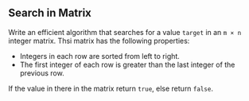 ## Search in Matrix

Write an efficient algorithm that searches for a value `target` in an `m × n` integer matrix.
Thsi matrix has the following properties:

- Integers in each row are sorted from left to right.
- The first integer of each row is greater than the last integer of the previous row.

If the value in there in the matrix return `true`, else return `false`.
